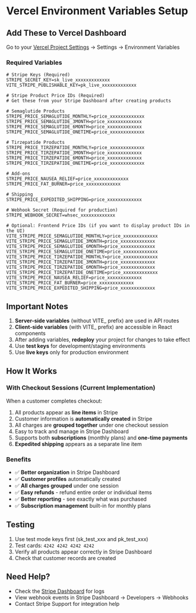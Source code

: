 # Vercel Environment Variables Setup

## Add These to Vercel Dashboard

Go to your [Vercel Project Settings](https://vercel.com/dashboard) → Settings → Environment Variables

### Required Variables

```env
# Stripe Keys (Required)
STRIPE_SECRET_KEY=sk_live_xxxxxxxxxxxxx
VITE_STRIPE_PUBLISHABLE_KEY=pk_live_xxxxxxxxxxxxx

# Stripe Product Price IDs (Required)
# Get these from your Stripe Dashboard after creating products

# Semaglutide Products
STRIPE_PRICE_SEMAGLUTIDE_MONTHLY=price_xxxxxxxxxxxxx
STRIPE_PRICE_SEMAGLUTIDE_3MONTH=price_xxxxxxxxxxxxx
STRIPE_PRICE_SEMAGLUTIDE_6MONTH=price_xxxxxxxxxxxxx
STRIPE_PRICE_SEMAGLUTIDE_ONETIME=price_xxxxxxxxxxxxx

# Tirzepatide Products
STRIPE_PRICE_TIRZEPATIDE_MONTHLY=price_xxxxxxxxxxxxx
STRIPE_PRICE_TIRZEPATIDE_3MONTH=price_xxxxxxxxxxxxx
STRIPE_PRICE_TIRZEPATIDE_6MONTH=price_xxxxxxxxxxxxx
STRIPE_PRICE_TIRZEPATIDE_ONETIME=price_xxxxxxxxxxxxx

# Add-ons
STRIPE_PRICE_NAUSEA_RELIEF=price_xxxxxxxxxxxxx
STRIPE_PRICE_FAT_BURNER=price_xxxxxxxxxxxxx

# Shipping
STRIPE_PRICE_EXPEDITED_SHIPPING=price_xxxxxxxxxxxxx

# Webhook Secret (Required for production)
STRIPE_WEBHOOK_SECRET=whsec_xxxxxxxxxxxxx

# Optional: Frontend Price IDs (if you want to display product IDs in the UI)
VITE_STRIPE_PRICE_SEMAGLUTIDE_MONTHLY=price_xxxxxxxxxxxxx
VITE_STRIPE_PRICE_SEMAGLUTIDE_3MONTH=price_xxxxxxxxxxxxx
VITE_STRIPE_PRICE_SEMAGLUTIDE_6MONTH=price_xxxxxxxxxxxxx
VITE_STRIPE_PRICE_SEMAGLUTIDE_ONETIME=price_xxxxxxxxxxxxx
VITE_STRIPE_PRICE_TIRZEPATIDE_MONTHLY=price_xxxxxxxxxxxxx
VITE_STRIPE_PRICE_TIRZEPATIDE_3MONTH=price_xxxxxxxxxxxxx
VITE_STRIPE_PRICE_TIRZEPATIDE_6MONTH=price_xxxxxxxxxxxxx
VITE_STRIPE_PRICE_TIRZEPATIDE_ONETIME=price_xxxxxxxxxxxxx
VITE_STRIPE_PRICE_NAUSEA_RELIEF=price_xxxxxxxxxxxxx
VITE_STRIPE_PRICE_FAT_BURNER=price_xxxxxxxxxxxxx
VITE_STRIPE_PRICE_EXPEDITED_SHIPPING=price_xxxxxxxxxxxxx
```

## Important Notes

1. **Server-side variables** (without VITE_ prefix) are used in API routes
2. **Client-side variables** (with VITE_ prefix) are accessible in React components
3. After adding variables, **redeploy** your project for changes to take effect
4. Use **test keys** for development/staging environments
5. Use **live keys** only for production environment

## How It Works

### With Checkout Sessions (Current Implementation)

When a customer completes checkout:

1. All products appear as **line items** in Stripe
2. Customer information is **automatically created** in Stripe
3. All charges are **grouped together** under one checkout session
4. Easy to track and manage in Stripe Dashboard
5. Supports both **subscriptions** (monthly plans) and **one-time payments**
6. **Expedited shipping** appears as a separate line item

### Benefits

- ✅ **Better organization** in Stripe Dashboard
- ✅ **Customer profiles** automatically created
- ✅ **All charges grouped** under one session
- ✅ **Easy refunds** - refund entire order or individual items
- ✅ **Better reporting** - see exactly what was purchased
- ✅ **Subscription management** built-in for monthly plans

## Testing

1. Use test mode keys first (sk_test_xxx and pk_test_xxx)
2. Test cards: `4242 4242 4242 4242`
3. Verify all products appear correctly in Stripe Dashboard
4. Check that customer records are created

## Need Help?

- Check the [Stripe Dashboard](https://dashboard.stripe.com) for logs
- View webhook events in Stripe Dashboard → Developers → Webhooks
- Contact Stripe Support for integration help
